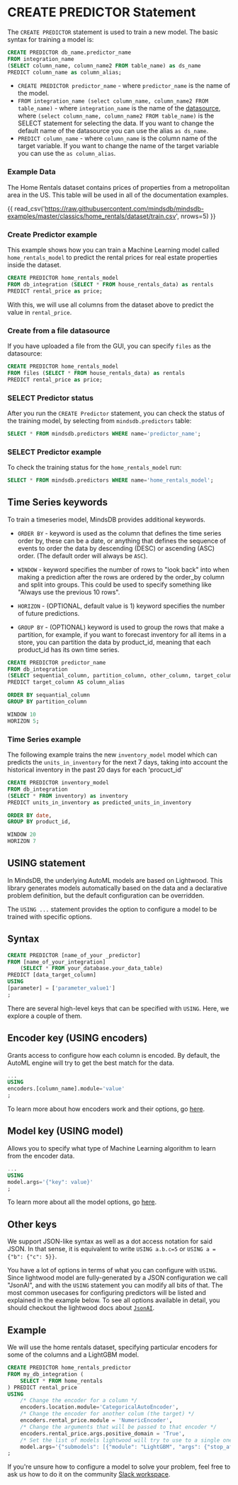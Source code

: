 # CREATE PREDICTOR Statement

The `CREATE PREDICTOR` statement is used to train a new model. The basic syntax for training a model is:

```sql
CREATE PREDICTOR db_name.predictor_name
FROM integration_name 
(SELECT column_name, column_name2 FROM table_name) as ds_name
PREDICT column_name as column_alias;
```

* `CREATE PREDICTOR predictor_name` - where `predictor_name` is the name of the model.
* `FROM integration_name (select column_name, column_name2 FROM table_name)` - where `integration_name` is the name of the [datasource](/connect/#create-new-datasource), where `(select column_name, column_name2 FROM table_name)` is the SELECT statement for selecting the data. If you want to change the default name of the datasource you can use the alias `as ds_name`.
* `PREDICT column_name` - where `column_name` is the column name of the target variable. If you want to change the name of the target variable you can use the `as column_alias`.

### Example Data

The Home Rentals dataset contains prices of properties from a metropolitan area in the US. This table will be used in all of the documentation examples.

{{ read_csv('https://raw.githubusercontent.com/mindsdb/mindsdb-examples/master/classics/home_rentals/dataset/train.csv', nrows=5) }}

### Create Predictor example
This example shows how you can train a Machine Learning model called `home_rentals_model` to predict the rental prices for real estate properties inside the dataset.

```sql
CREATE PREDICTOR home_rentals_model
FROM db_integration (SELECT * FROM house_rentals_data) as rentals
PREDICT rental_price as price;
```

With this, we will use all columns from the dataset above to predict the value in `rental_price`. 


### Create from a file datasource
If you have uploaded a file from the GUI, you can specify `files` as the datasource:

```sql
CREATE PREDICTOR home_rentals_model
FROM files (SELECT * FROM house_rentals_data) as rentals
PREDICT rental_price as price;
```

### SELECT Predictor status

After you run the `CREATE Predictor` statement, you can check the status of the training model, by selecting from `mindsdb.predictors` table:

```sql
SELECT * FROM mindsdb.predictors WHERE name='predictor_name';
```

### SELECT Predictor example

To check the training status for the `home_rentals_model` run:

```sql
SELECT * FROM mindsdb.predictors WHERE name='home_rentals_model';
```


## Time Series keywords

To train a timeseries model, MindsDB provides additional keywords.

* `ORDER BY` -  keyword is used as the column that defines the time series order by, these can be a date, or anything that defines the sequence of events to order the data by descending (DESC) or ascending (ASC) order. (The default order will always be `ASC`).

* `WINDOW` - keyword specifies the number of rows to "look back" into when making a prediction after the rows are ordered by the order_by column and split into groups. This could be used to specify something like "Always use the previous 10 rows". 

* `HORIZON` - (OPTIONAL, default value is 1) keyword specifies the number of future predictions. 

* `GROUP BY` - (OPTIONAL) keyword is used to group the rows that make a partition, for example, if you want to forecast inventory for all items in a store, you can partition the data by product_id, meaning that each product_id has its own time series. 

```sql
CREATE PREDICTOR predictor_name
FROM db_integration 
(SELECT sequential_column, partition_column, other_column, target_column FROM table_name) as ds_name
PREDICT target_column AS column_alias

ORDER BY sequantial_column
GROUP BY partition_column

WINDOW 10
HORIZON 5;
```

### Time Series example

The following example trains the new `inventory_model` model which can predicts the `units_in_inventory` for the next 7 days, taking into account the historical inventory in the past 20 days for each 'procuct_id'

```sql
CREATE PREDICTOR inventory_model
FROM db_integration
(SELECT * FROM inventory) as inventory
PREDICT units_in_inventory as predicted_units_in_inventory

ORDER BY date,
GROUP BY product_id,

WINDOW 20
HORIZON 7

```

## USING statement

In MindsDB, the underlying AutoML models are based on Lightwood. This library generates models automatically based on the data and a declarative problem definition, but the default configuration can be overridden.

The `USING ...` statement provides the option to configure a model to be trained with specific options.

## Syntax

```sql
CREATE PREDICTOR [name_of_your _predictor]
FROM [name_of_your_integration]
    (SELECT * FROM your_database.your_data_table)
PREDICT [data_target_column]
USING 
[parameter] = ['parameter_value1']
;
```

There are several high-level keys that can be specified with `USING`. Here, we explore a couple of them.

## Encoder key (USING encoders)

Grants access to configure how each column is encoded. By default, the AutoML engine will try to get the best match for the data.


```sql
... 
USING 
encoders.[column_name].module='value'
;
```

To learn more about how encoders work and their options, go [here](https://lightwood.io/encoder.html).

## Model key (USING model)

Allows you to specify what type of Machine Learning algorithm to learn from the encoder data.

```sql
... 
USING 
model.args='{"key": value}'
;
```

To learn more about all the model options, go [here](https://lightwood.io/mixer.html).

## Other keys

We support JSON-like syntax as well as a dot access notation for said JSON. In that sense, it is equivalent to write `USING a.b.c=5` or `USING a = {"b": {"c": 5}}`.

You have a lot of options in terms of what you can configure with `USING`. Since lightwood model are fully-generated by a JSON configuration we call "JsonAI", and with the `USING` statement you can modify all bits of that. The most common usecases for configuring predictors will be listed and explained in the example below. To see all options available in detail, you should checkout the lightwood docs about [`JsonAI`](https://lightwood.io/api/types.html#api.types.JsonAI).

## Example 

We will use the home rentals dataset, specifying particular encoders for some of the columns and a LightGBM model.

```sql
CREATE PREDICTOR home_rentals_predictor 
FROM my_db_integration (
    SELECT * FROM home_rentals
) PREDICT rental_price
USING 
    /* Change the encoder for a column */
    encoders.location.module='CategoricalAutoEncoder',
    /* Change the encoder for another colum (the target) */
    encoders.rental_price.module = 'NumericEncoder',
    /* Change the arguments that will be passed to that encoder */
    encoders.rental_price.args.positive_domain = 'True',
    /* Set the list of models lightwood will try to use to a single one, a Light Gradient Boosting Machine.*/
    model.args='{"submodels": [{"module": "LightGBM", "args": {"stop_after": 12, "fit_on_dev": true}}]}';
;
```

If you're unsure how to configure a model to solve your problem, feel free to ask us how to do it on the community [Slack workspace](https://join.slack.com/t/mindsdbcommunity/shared_invite/zt-o8mrmx3l-5ai~5H66s6wlxFfBMVI6wQ).
